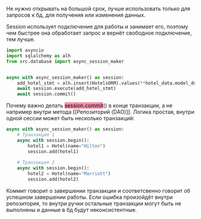 Не нужно открывать на большой срок, лучше использовать только для запросов к бд, для получения или изменения данных.

Session использует подключение для работы и занимает его, поэтому чем быстрее она обработает запрос и вернёт свободное подключение, тем лучше.
```python
import asyncio  
import sqlalchemy as alh
from src.database import async_session_maker 


async with async_session_maker() as session:  
    add_hotel_stmt = alh.insert(HotelsORM).values(**hotel_data.model_dump())
    await session.execute(add_hotel_stmt)  
    await session.commit()
```

Почему важно делать <mark style="background: #FF5582A6;">session.commit</mark>() в конце транзакции, а не например внутри метода [[Репозиторий (DAO)]].
Логика простая, внутри одной сессии может быть несколько транзакций:
```python
async with async_session_maker() as session:
    # Транзакция 1
    async with session.begin():
        hotel1 = Hotel(name="Hilton")
        session.add(hotel1)
    
    # Транзакция 2  
    async with session.begin():
        hotel2 = Hotel(name="Marriott")
        session.add(hotel2)
```
Коммит говорит о завершении транзакции и соответсвенно говорит об успешном завершении работы. Если ошибка произойдёт внутри репозитория, то внутри ручки остальные транзакции могут быть не выполнены и данные в бд будут неконсистентныe.

